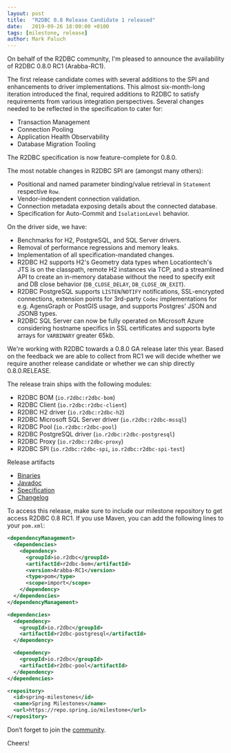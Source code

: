 ```yaml
---
layout: post
title:  "R2DBC 0.8 Release Candidate 1 released"
date:   2019-09-26 18:00:00 +0100
tags: [milestone, release]
author: Mark Paluch
---
```


On behalf of the R2DBC community, I'm pleased to announce the availability of R2DBC 0.8.0 RC1 (Arabba-RC1).

The first release candidate comes with several additions to the SPI and enhancements to driver implementations.
This almost six-month-long iteration introduced the final, required additions to R2DBC to satisfy requirements from various integration perspectives.
Several changes needed to be reflected in the specification to cater for:  

* Transaction Management
* Connection Pooling
* Application Health Observability
* Database Migration Tooling

The R2DBC specification is now feature-complete for 0.8.0.

The most notable changes in R2DBC SPI are (amongst many others):

* Positional and named parameter binding/value retrieval in `Statement` respective `Row`.
* Vendor-independent connection validation.
* Connection metadata exposing details about the connected database. 
* Specification for Auto-Commit and `IsolationLevel` behavior.

On the driver side, we have:

* Benchmarks for H2, PostgreSQL, and SQL Server drivers.
* Removal of performance regressions and memory leaks.
* Implementation of all specification-mandated changes.
* R2DBC H2 supports H2's Geometry data types when Locationtech's JTS is on the classpath, remote H2 instances via TCP, and a streamlined API to create an in-memory database without the need to specify exit and DB close behavior (`DB_CLOSE_DELAY`, `DB_CLOSE_ON_EXIT`).
* R2DBC PostgreSQL supports `LISTEN`/`NOTIFY` notifications, SSL-encrypted connections, extension points for 3rd-party `Codec` implementations for e.g. AgensGraph or PostGIS usage, and supports Postgres' JSON and JSONB types.
* R2DBC SQL Server can now be fully operated on Microsoft Azure considering hostname specifics in SSL certificates and supports byte arrays for `VARBINARY` greater 65kb.

We're working with R2DBC towards a 0.8.0 GA release later this year. 
Based on the feedback we are able to collect from RC1 we will decide whether we require another release candidate or whether we can ship directly 0.8.0.RELEASE.

The release train ships with the following modules:

* R2DBC BOM (`io.r2dbc:r2dbc-bom`)
* R2DBC Client (`io.r2dbc:r2dbc-client`)
* R2DBC H2 driver (`io.r2dbc:r2dbc-h2`)
* R2DBC Microsoft SQL Server driver (`io.r2dbc:r2dbc-mssql`)
* R2DBC Pool (`io.r2dbc:r2dbc-pool`)
* R2DBC PostgreSQL driver (`io.r2dbc:r2dbc-postgresql`)
* R2DBC Proxy (`io.r2dbc:r2dbc-proxy`)
* R2DBC SPI (`io.r2dbc:r2dbc-spi`, `io.r2dbc:r2dbc-spi-test`)

Release artifacts

* [Binaries](https://repo.spring.io/milestone/io/r2dbc/)
* [Javadoc](http://r2dbc.io/spec/0.8.0.RC1/api/)
* [Specification](http://r2dbc.io/spec/0.8.0.RC1/spec/html/)
* [Changelog](http://r2dbc.io/spec/0.8.0.RC1/CHANGELOG.txt)

To access this release, make sure to include our milestone repository to get access R2DBC 0.8 RC1. If you use Maven, you can add the following lines to your `pom.xml`:

```xml
<dependencyManagement>
  <dependencies>
    <dependency>
      <groupId>io.r2dbc</groupId>
      <artifactId>r2dbc-bom</artifactId>
      <version>Arabba-RC1</version>
      <type>pom</type>
      <scope>import</scope>
    </dependency>
  </dependencies>
</dependencyManagement>

<dependencies>
  <dependency>
    <groupId>io.r2dbc</groupId>
    <artifactId>r2dbc-postgresql</artifactId>
  </dependency>

  <dependency>
    <groupId>io.r2dbc</groupId>
    <artifactId>r2dbc-pool</artifactId>
  </dependency>
</dependencies>

<repository>
  <id>spring-milestones</id>
  <name>Spring Milestones</name>
  <url>https://repo.spring.io/milestone</url>
</repository>
```

Don’t forget to join the [community](http://r2dbc.io/resources).

Cheers!
